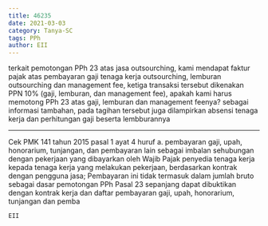 ```yaml
---
title: 46235
date: 2021-03-03
category: Tanya-SC
tags: PPh
author: EII
---
```


terkait pemotongan PPh 23 atas jasa outsourching, kami mendapat faktur pajak atas pembayaran gaji tenaga kerja outsourching, lemburan outsourching dan management fee, ketiga transaksi tersebut dikenakan PPN 10% (gaji, lemburan, dan management fee), apakah kami harus memotong PPh 23 atas gaji, lemburan dan management feenya? sebagai informasi tambahan, pada tagihan tersebut juga dilampirkan absensi tenaga kerja dan perhitungan gaji beserta lembburannya

---

Cek PMK 141 tahun 2015 pasal 1 ayat 4 huruf a. pembayaran gaji, upah, honorarium, tunjangan, dan pembayaran lain sebagai imbalan sehubungan dengan pekerjaan yang dibayarkan oleh Wajib Pajak penyedia tenaga kerja kepada tenaga kerja yang melakukan pekerjaan, berdasarkan kontrak dengan pengguna jasa; Pembayaran ini tidak termasuk dalam jumlah bruto sebagai dasar pemotongan PPh Pasal 23 sepanjang dapat dibuktikan dengan kontrak kerja dan daftar pembayaran gaji, upah, honorarium, tunjangan dan pemba

`EII`
